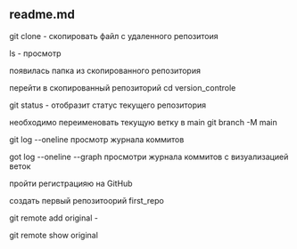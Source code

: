 ## readme.md
git clone - скопировать файл с удаленного репозитоия

ls -  просмотр

появилась папка из скопированного репозитория

перейти в скопированный репозиторий 
cd version_controle

git status - отобразит статус текущего репозитория 

необходимо переименовать текущую ветку в main 
git branch -M main

git log --oneline  просмотр журнала коммитов 

got log --oneline --graph
просмотри журнала коммитов с визуализацией веток

пройти регистрацияю на GitHub

создать первый репозитоорий 
first_repo


git remote add original - 

git remote show original



 
